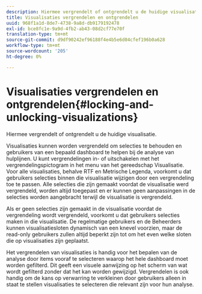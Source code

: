 ```yaml
---
description: Hiermee vergrendelt of ontgrendelt u de huidige visualisatie.
title: Visualisaties vergrendelen en ontgrendelen
uuid: 968f1a1d-8de7-4738-9a8d-db9179192478
exl-id: bce8fc1e-9a9d-4fb2-ab43-08d2cf77e70f
translation-type: tm+mt
source-git-commit: d9df90242ef96188f4e4b5e6d04cfef196b0a628
workflow-type: tm+mt
source-wordcount: '205'
ht-degree: 0%

---
```


# Visualisaties vergrendelen en ontgrendelen{#locking-and-unlocking-visualizations}

Hiermee vergrendelt of ontgrendelt u de huidige visualisatie.

Visualisaties kunnen worden vergrendeld om selecties te behouden en gebruikers van een bepaald dashboard te helpen bij de analyse van hulplijnen. U kunt vergrendelingen in- of uitschakelen met het vergrendelingspictogram in het menu van het gereedschap Visualisatie. Voor alle visualisaties, behalve RTF en Metrische Legenda, voorkomt u dat gebruikers selecties binnen die visualisatie wijzigen door een vergrendeling toe te passen. Alle selecties die zijn gemaakt voordat de visualisatie werd vergrendeld, worden altijd toegepast en er kunnen geen aanpassingen in de selecties worden aangebracht terwijl de visualisatie is vergrendeld.

Als er geen selecties zijn gemaakt in de visualisatie voordat de vergrendeling wordt vergrendeld, voorkomt u dat gebruikers selecties maken in die visualisatie. De regelmatige gebruikers en de Beheerders kunnen visualisatiesloten dynamisch van een knevel voorzien, maar de read-only gebruikers zullen altijd beperkt zijn tot om het even welke sloten die op visualisaties zijn geplaatst.

Het vergrendelen van visualisaties is handig voor het bepalen van de analyse door items vooraf te selecteren waarop het hele dashboard moet worden gefilterd. Dit geeft een visuele aanwijzing op het scherm van wat wordt gefilterd zonder dat het kan worden gewijzigd. Vergrendelen is ook handig om de kans op verwarring te verkleinen door gebruikers alleen in staat te stellen visualisaties te selecteren die relevant zijn voor hun analyse.
